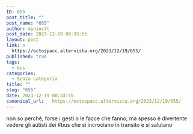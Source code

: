 ```yaml
---
ID: 655
post_title: ""
post_name: "655"
author: minioctt
post_date: 2023-12-19 08:33:55
layout: post
link: >
  https://octospacc.altervista.org/2023/12/19/655/
published: true
tags:
  - bus
categories:
  - Senza categoria
title: ""
slug: "655"
date: 2023-12-19 08:33:55
canonical_url:   https://octospacc.altervista.org/2023/12/19/655/
---
```

<!-- wp:paragraph -->
<p markdown="1">non so perché, forse i gesti o le facce che fanno, ma spesso è divertente vedere gli autisti dei #bus che si incrociano in transito e si salutano</p>
<!-- /wp:paragraph -->